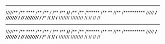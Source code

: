  ******   **           **     **      **
/*////** /**          ****   /**     /**
/*   /** /**         **//**  /**     /**
/******  /**        **  //** /**********
/*//// **/**       **********/**//////**
/*    /**/**      /**//////**/**     /**
/******* /********/**     /**/**     /**
///////  //////// //      // //      //

 ******   **           **     **      **
/*////** /**          ****   /**     /**
/*   /** /**         **//**  /**     /**
/******  /**        **  //** /**********
/*//// **/**       **********/**//////**
/*    /**/**      /**//////**/**     /**
/******* /********/**     /**/**     /**
///////  //////// //      // //      //

